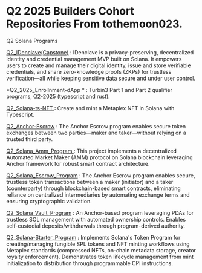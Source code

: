# Q2 2025 Builders Cohort Repositories From tothemoon023.
Q2 Solana Programs

[Q2_IDenclave(Capstone)](https://github.com/tothemoon023/idenclave) : IDenclave is a privacy-preserving, decentralized identity and credential management MVP built on Solana. It empowers users to create and manage their digital identity, issue and store verifiable credentials, and share zero-knowledge proofs (ZKPs) for trustless verification—all while keeping sensitive data secure and under user control.

*Q2_2025_Enrollnment-dApp * : Turbin3 Part 1 and Part 2 qualifier programs, Q2-2025 (typescript and rust).

[Q2_Solana-ts-NFT ](https://github.com/tothemoon023/Solana_nft_staking) : Create and mint a Metaplex NFT in Solana with Typescript.

[Q2_Anchor-Escrow](https://github.com/tothemoon023/Solana_Escrow) : The Anchor Escrow program enables secure token exchanges between two parties—maker and taker—without relying on a trusted third party.

[Q2_Solana_Amm_Program ](https://github.com/tothemoon023/Solana_AMM): This project implements a decentralized Automated Market Maker (AMM) protocol on Solana blockchain leveraging Anchor framework for robust smart contract architecture.

[Q2_Solana_Escrow_Program](https://github.com/tothemoon023/Solana_Escrow) : The Anchor Escrow program enables secure, trustless token transactions between a maker (initiator) and a taker (counterparty) through blockchain-based smart contracts, eliminating reliance on centralized intermediaries by automating exchange terms and ensuring cryptographic validation.

[Q2_Solana_Vault_Program](https://github.com/tothemoon023/Anchor-vault) : An Anchor-based program leveraging PDAs for trustless SOL management with automated ownership controls. Enables self-custodial deposits/withdrawals through program-derived authority.

[Q2_Solana-Starter_Program](https://github.com/tothemoon023/solana-starter) : Implements Solana's Token Program for creating/managing fungible SPL tokens and NFT minting workflows using Metaplex standards (compressed NFTs, on-chain metadata storage, creator royalty enforcement). Demonstrates token lifecycle management from mint initialization to distribution through programmable CPI instructions.

